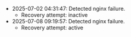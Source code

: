 - 2025-07-02 04:31:47: Detected nginx failure.
  - Recovery attempt: inactive
- 2025-07-08 09:19:57: Detected nginx failure.
  - Recovery attempt: active

